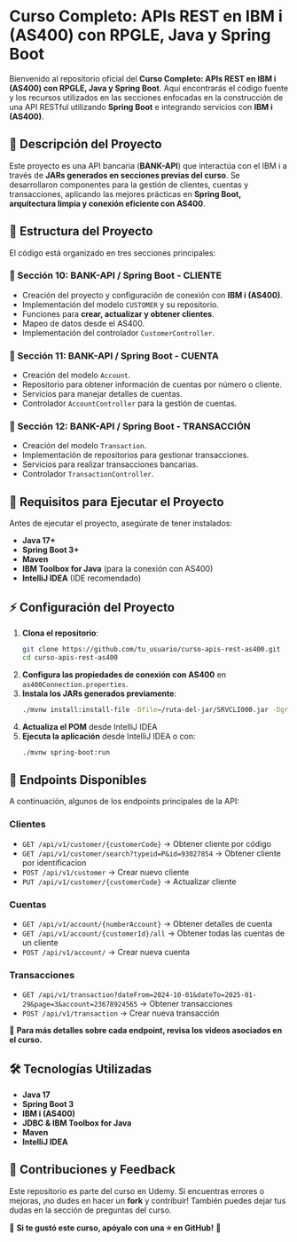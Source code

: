 # Curso Completo: APIs REST en IBM i (AS400) con RPGLE, Java y Spring Boot

Bienvenido al repositorio oficial del **Curso Completo: APIs REST en IBM i (AS400) con RPGLE, Java y Spring Boot**. Aquí encontrarás el código fuente y los recursos utilizados en las secciones enfocadas en la construcción de una API RESTful utilizando **Spring Boot** e integrando servicios con **IBM i (AS400)**.

## 📌 Descripción del Proyecto
Este proyecto es una API bancaria (**BANK-API**) que interactúa con el IBM i a través de **JARs generados en secciones previas del curso**. Se desarrollaron componentes para la gestión de clientes, cuentas y transacciones, aplicando las mejores prácticas en **Spring Boot, arquitectura limpia y conexión eficiente con AS400**.

## 📂 Estructura del Proyecto
El código está organizado en tres secciones principales:

### 🔹 Sección 10: BANK-API / Spring Boot - CLIENTE
- Creación del proyecto y configuración de conexión con **IBM i (AS400)**.
- Implementación del modelo `CUSTOMER` y su repositorio.
- Funciones para **crear, actualizar y obtener clientes**.
- Mapeo de datos desde el AS400.
- Implementación del controlador `CustomerController`.

### 🔹 Sección 11: BANK-API / Spring Boot - CUENTA
- Creación del modelo `Account`.
- Repositorio para obtener información de cuentas por número o cliente.
- Servicios para manejar detalles de cuentas.
- Controlador `AccountController` para la gestión de cuentas.

### 🔹 Sección 12: BANK-API / Spring Boot - TRANSACCIÓN
- Creación del modelo `Transaction`.
- Implementación de repositorios para gestionar transacciones.
- Servicios para realizar transacciones bancarias.
- Controlador `TransactionController`.

## 🚀 Requisitos para Ejecutar el Proyecto
Antes de ejecutar el proyecto, asegúrate de tener instalados:
- **Java 17+**
- **Spring Boot 3+**
- **Maven**
- **IBM Toolbox for Java** (para la conexión con AS400)
- **IntelliJ IDEA** (IDE recomendado)

## ⚡ Configuración del Proyecto
1. **Clona el repositorio**:
   ```bash
   git clone https://github.com/tu_usuario/curso-apis-rest-as400.git
   cd curso-apis-rest-as400
   ```
2. **Configura las propiedades de conexión con AS400** en `as400Connection.properties`.
3. **Instala los JARs generados previamente**:
   ```bash
   ./mvnw install:install-file -Dfile=/ruta-del-jar/SRVCLI000.jar -DgroupId=nombre_grupo -DartifactId=SRVCLI000 -Dversion=1.0 -Dpackaging=jar
   ```
4. **Actualiza el POM** desde IntelliJ IDEA 
5. **Ejecuta la aplicación** desde IntelliJ IDEA o con:
   ```bash
   ./mvnw spring-boot:run
   ```

## 📌 Endpoints Disponibles
A continuación, algunos de los endpoints principales de la API:

### Clientes
- `GET /api/v1/customer/{customerCode}` → Obtener cliente por código
- `GET /api/v1/customer/search?typeid=P&id=93027854` → Obtener cliente por identificacion
- `POST /api/v1/customer` → Crear nuevo cliente
- `PUT /api/v1/customer/{customerCode}` → Actualizar cliente

### Cuentas
- `GET /api/v1/account/{numberAccount}` → Obtener detalles de cuenta
- `GET /api/v1/account/{customerId}/all` → Obtener todas las cuentas de un cliente
- `POST /api/v1/account/` → Crear nueva cuenta

### Transacciones
- `GET /api/v1/transaction?dateFrom=2024-10-01&dateTo=2025-01-29&page=3&account=23678924565` → Obtener transacciones
- `POST /api/v1/transaction` → Crear nueva transacción

📌 **Para más detalles sobre cada endpoint, revisa los videos asociados en el curso.**

## 🛠️ Tecnologías Utilizadas
- **Java 17**
- **Spring Boot 3**
- **IBM i (AS400)**
- **JDBC & IBM Toolbox for Java**
- **Maven**
- **IntelliJ IDEA**

## 🤝 Contribuciones y Feedback
Este repositorio es parte del curso en Udemy. Si encuentras errores o mejoras, ¡no dudes en hacer un **fork** y contribuir! También puedes dejar tus dudas en la sección de preguntas del curso.

📌 **Si te gustó este curso, apóyalo con una ⭐ en GitHub!** 🚀

